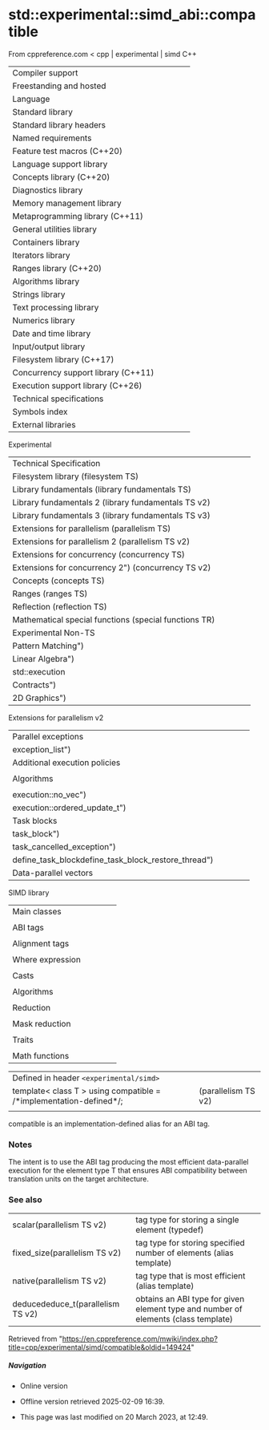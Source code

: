 # std::experimental::simd_abi::compatible

From cppreference.com
< cpp‎ | experimental‎ | simd
C++

|  |  |  |  |  |
| --- | --- | --- | --- | --- |
| Compiler support | | | | |
| Freestanding and hosted | | | | |
| Language | | | | |
| Standard library | | | | |
| Standard library headers | | | | |
| Named requirements | | | | |
| Feature test macros (C++20) | | | | |
| Language support library | | | | |
| Concepts library (C++20) | | | | |
| Diagnostics library | | | | |
| Memory management library | | | | |
| Metaprogramming library (C++11) | | | | |
| General utilities library | | | | |
| Containers library | | | | |
| Iterators library | | | | |
| Ranges library (C++20) | | | | |
| Algorithms library | | | | |
| Strings library | | | | |
| Text processing library | | | | |
| Numerics library | | | | |
| Date and time library | | | | |
| Input/output library | | | | |
| Filesystem library (C++17) | | | | |
| Concurrency support library (C++11) | | | | |
| Execution support library (C++26) | | | | |
| Technical specifications | | | | |
| Symbols index | | | | |
| External libraries | | | | |

Experimental

|  |  |  |  |  |
| --- | --- | --- | --- | --- |
| Technical Specification | | | | |
| Filesystem library (filesystem TS) | | | | |
| Library fundamentals (library fundamentals TS) | | | | |
| Library fundamentals 2 (library fundamentals TS v2) | | | | |
| Library fundamentals 3 (library fundamentals TS v3) | | | | |
| Extensions for parallelism (parallelism TS) | | | | |
| Extensions for parallelism 2 (parallelism TS v2) | | | | |
| Extensions for concurrency (concurrency TS) | | | | |
| Extensions for concurrency 2") (concurrency TS v2) | | | | |
| Concepts (concepts TS) | | | | |
| Ranges (ranges TS) | | | | |
| Reflection (reflection TS) | | | | |
| Mathematical special functions (special functions TR) | | | | |
| Experimental Non-TS | | | | |
| Pattern Matching") | | | | |
| Linear Algebra") | | | | |
| std::execution | | | | |
| Contracts") | | | | |
| 2D Graphics") | | | | |

Extensions for parallelism v2

|  |  |  |  |  |
| --- | --- | --- | --- | --- |
| Parallel exceptions | | | | |
| exception_list") | | | | |
| Additional execution policies | | | | |
| |  |  |  |  |  | | --- | --- | --- | --- | --- | | execution::vector_policy") | | | | | | |  |  |  |  |  | | --- | --- | --- | --- | --- | | execution::unsequenced_policy") | | | | | |
| Algorithms | | | | |
| |  |  |  |  |  | | --- | --- | --- | --- | --- | | induction") | | | | | | reductionreduction_plusreduction_minusreduction_multiplies") | | | | | |  | | | | | | |  |  |  |  |  | | --- | --- | --- | --- | --- | | reduction_bit_andreduction_bit_orreduction_bit_xorreduction_minreduction_max") | | | | | |  | | | | | | |  |  |  |  |  | | --- | --- | --- | --- | --- | | for_loopfor_loop_stridedfor_loop_nfor_loop_n_strided") | | | | | |  | | | | | |  | | | | | |
| execution::no_vec") | | | | |
| execution::ordered_update_t") | | | | |
| Task blocks | | | | |
| task_block") | | | | |
| task_cancelled_exception") | | | | |
| define_task_blockdefine_task_block_restore_thread") | | | | |
| Data-parallel vectors | | | | |

SIMD library

|  |  |  |  |  |
| --- | --- | --- | --- | --- |
| Main classes | | | | |
| |  |  |  |  |  | | --- | --- | --- | --- | --- | | simd | | | | | | |  |  |  |  |  | | --- | --- | --- | --- | --- | | simd_mask | | | | | |
| ABI tags | | | | |
| |  |  |  |  |  | | --- | --- | --- | --- | --- | | simd_abi::scalar | | | | | | simd_abi::fixed_size | | | | | | |  |  |  |  |  | | --- | --- | --- | --- | --- | | simd_abi::native | | | | | | ****simd_abi::compatible**** | | | | | | |  |  |  |  |  | | --- | --- | --- | --- | --- | | simd_abi::max_fixed_size | | | | | | simd_abi::deduce | | | | | |
| Alignment tags | | | | |
| |  |  |  |  |  | | --- | --- | --- | --- | --- | | element_aligned_tagelement_aligned | | | | | | |  |  |  |  |  | | --- | --- | --- | --- | --- | | vector_aligned_tagvector_aligned | | | | | | |  |  |  |  |  | | --- | --- | --- | --- | --- | | overaligned_tagoveraligned | | | | | |
| Where expression | | | | |
| |  |  |  |  |  | | --- | --- | --- | --- | --- | | where | | | | | | |  |  |  |  |  | | --- | --- | --- | --- | --- | | where_expression | | | | | | |  |  |  |  |  | | --- | --- | --- | --- | --- | | const_where_expression | | | | | |
| Casts | | | | |
| |  |  |  |  |  | | --- | --- | --- | --- | --- | | simd_caststatic_simd_cast | | | | | |  | | | | | | |  |  |  |  |  | | --- | --- | --- | --- | --- | | to_fixed_sizeto_compatibleto_native | | | | | | |  |  |  |  |  | | --- | --- | --- | --- | --- | | splitsplit_by | | | | | | concat | | | | | |
| Algorithms | | | | |
| |  |  |  |  |  | | --- | --- | --- | --- | --- | | min | | | | | | max | | | | | | |  |  |  |  |  | | --- | --- | --- | --- | --- | | minmax | | | | | | clamp | | | | | |
| Reduction | | | | |
| |  |  |  |  |  | | --- | --- | --- | --- | --- | | reducehminhmax | | | | | |
| Mask reduction | | | | |
| |  |  |  |  |  | | --- | --- | --- | --- | --- | | all_ofany_ofnone_ofsome_of | | | | | | |  |  |  |  |  | | --- | --- | --- | --- | --- | | popcount | | | | | | find_first_setfind_last_set | | | | | |  | | | | | |
| Traits | | | | |
| |  |  |  |  |  | | --- | --- | --- | --- | --- | | is_simdis_simd_mask | | | | | | is_abi_tag | | | | | | is_simd_flag_type | | | | | | |  |  |  |  |  | | --- | --- | --- | --- | --- | | simd_size | | | | | | memory_alignment | | | | | | rebind_simdresize_simd | | | | | |
| Math functions | | | | |

|  |  |  |
| --- | --- | --- |
| Defined in header `<experimental/simd>` |  |  |
| template< class T >  using compatible = /\*implementation-defined\*/; |  | (parallelism TS v2) |
|  |  |  |

compatible<T> is an implementation-defined alias for an ABI tag.

### Notes

The intent is to use the ABI tag producing the most efficient data-parallel execution for the element type T that ensures ABI compatibility between translation units on the target architecture.

### See also

|  |  |
| --- | --- |
| scalar(parallelism TS v2) | tag type for storing a single element   (typedef) |
| fixed_size(parallelism TS v2) | tag type for storing specified number of elements (alias template) |
| native(parallelism TS v2) | tag type that is most efficient (alias template) |
| deducededuce_t(parallelism TS v2) | obtains an ABI type for given element type and number of elements   (class template) |

Retrieved from "<https://en.cppreference.com/mwiki/index.php?title=cpp/experimental/simd/compatible&oldid=149424>"

##### Navigation

- Online version
- Offline version retrieved 2025-02-09 16:39.

- This page was last modified on 20 March 2023, at 12:49.